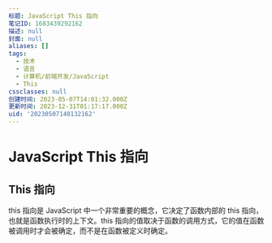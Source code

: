 ```yaml
---
标题: JavaScript This 指向
笔记ID: 1683439292162
描述: null
封面: null
aliases: []
tags:
  - 技术
  - 语言
  - 计算机/前端开发/JavaScript
  - This
cssclasses: null
创建时间: 2023-05-07T14:01:32.000Z
更新时间: 2023-12-31T01:17:17.000Z
uid: '20230507140132162'
---
```


# JavaScript This 指向

## This 指向

this 指向是 JavaScript 中一个非常重要的概念，它决定了函数内部的 this 指向，也就是函数执行时的上下文。this 指向的值取决于函数的调用方式，它的值在函数被调用时才会被确定，而不是在函数被定义时确定。
